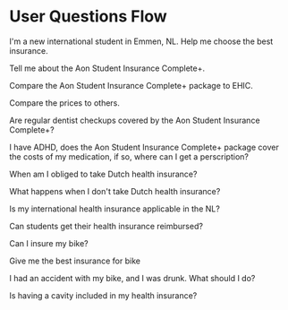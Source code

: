 # User Questions Flow

I'm a new international student in Emmen, NL. Help me choose the best insurance.

Tell me about the Aon Student Insurance Complete+.

Compare the Aon Student Insurance Complete+ package to EHIC.

Compare the prices to others.

Are regular dentist checkups covered by the Aon Student Insurance Complete+?

I have ADHD, does the Aon Student Insurance Complete+ package cover the costs of my medication, if so, where can I get a perscription?

When am I obliged to take Dutch health insurance?

What happens when I don't take Dutch health insurance?

Is my international health insurance applicable in the NL?

Can students get their health insurance reimbursed?

Can I insure my bike?

Give me the best insurance for bike

I had an accident with my bike, and I was drunk. What should I do?

Is having a cavity included in my health insurance?